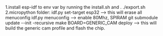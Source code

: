 1.install esp-idf to env var by running the install.sh and . ./export.sh
2.micropython folder:
 idf.py set-target esp32    --> this will erase all menuconfig
 idf.py menuconfig --> enable 80Mhz, SPIRAM
 git submodule update --init -recursive
 make BOARD=GENERIC_CAM deploy    --> this will build the generic cam profile and flash the chip.